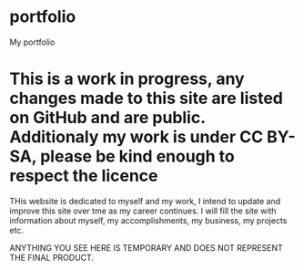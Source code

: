 # portfolio
My portfolio
# This is a work in progress, any changes made to this site are listed on GitHub and are public. Additionaly my work is under CC BY-SA, please be kind enough to respect the licence 
THis website is dedicated to myself and my work, I intend to update and improve this site over tme as my career continues. I will fill the site with information about myself, my accomplishments, my business, my projects etc.

ANYTHING YOU SEE HERE IS TEMPORARY AND DOES NOT REPRESENT THE FINAL PRODUCT.
